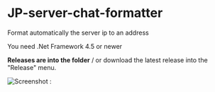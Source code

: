 # JP-server-chat-formatter
Format automatically the server ip to an address

You need .Net Framework 4.5 or newer

**Releases are into the folder** / or download the latest release into the "Release" menu.


![Screenshot : ](http://i.imgur.com/eplJNg4.png)


